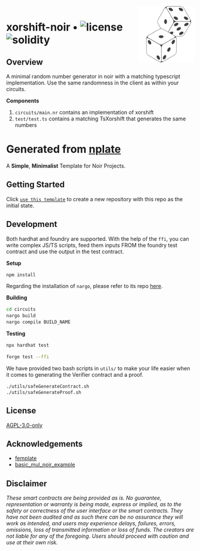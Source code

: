 <img align="right" width="150" height="150" top="100" src="./assets/readme.png">

# xorshift-noir • ![license](https://img.shields.io/github/license/abigger87/femplate?label=license) ![solidity](https://img.shields.io/badge/solidity-^0.8.15-lightgrey)

## Overview

A minimal random number generator in noir with a matching typescript implementation. Use the same randomness in the client as within your circuits.

**Components**

1. `circuits/main.nr` contains an implementation of xorshift
2. `test/test.ts` contains a matching TsXorshift that generates the same numbers

# Generated from [nplate](https://github.com/whitenois3/nplate)

A **Simple**, **Minimalist** Template for Noir Projects.

## Getting Started

Click [`use this template`](https://github.com/whitenois3/nplate/generate) to create a new repository with this repo as the initial state.

## Development

Both hardhat and foundry are supported.
With the help of the `ffi`, you can write complex JS/TS scripts, feed them inputs FROM the foundry test contract and use the output in the test contract.

**Setup**

```bash
npm install
```

Regarding the installation of `nargo`, please refer to its repo [here](https://github.com/noir-lang/noir).

**Building**

```bash
cd circuits
nargo build
nargo compile BUILD_NAME
```

**Testing**

```bash
npx hardhat test
```

```bash
forge test --ffi
```

We have provided two bash scripts in `utils/` to make your life easier when it comes to generating the Verifier contract and a proof.

```
./utils/safeGenerateContract.sh
./utils/safeGenerateProof.sh
```

## License

[AGPL-3.0-only](https://github.com/abigger87/femplate/blob/master/LICENSE)

## Acknowledgements

- [femplate](https://github.com/abigger87/femplate)
- [basic_mul_noir_example](https://github.com/vezenovm/basic_mul_noir_example)

## Disclaimer

_These smart contracts are being provided as is. No guarantee, representation or warranty is being made, express or implied, as to the safety or correctness of the user interface or the smart contracts. They have not been audited and as such there can be no assurance they will work as intended, and users may experience delays, failures, errors, omissions, loss of transmitted information or loss of funds. The creators are not liable for any of the foregoing. Users should proceed with caution and use at their own risk._
